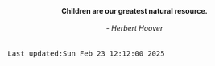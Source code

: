 
<div align="center"><b><span>Children are our greatest natural resource.</span></b><br><br><i> - Herbert Hoover</i></div>
<br><br><kbd>Last updated:Sun Feb 23 12:12:00 2025</kbd>
